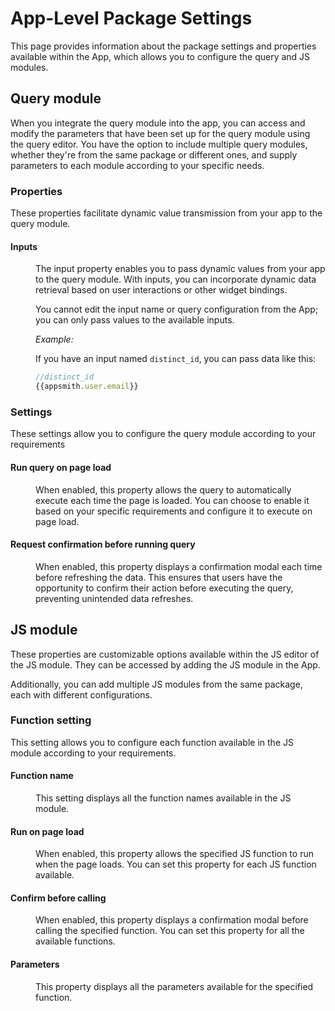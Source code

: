 # App-Level Package Settings

This page provides information about the package settings and properties available within the App, which allows you to configure the query and JS modules.



## Query module

When you integrate the query module into the app, you can access and modify the parameters that have been set up for the query module using the query editor. You have the option to include multiple query modules, whether they're from the same package or different ones, and supply parameters to each module according to your specific needs.



### Properties 

These properties facilitate dynamic value transmission from your app to the query module. 

#### Inputs


<dd>

The input property enables you to pass dynamic values from your app to the query module. With inputs, you can incorporate dynamic data retrieval based on user interactions or other widget bindings. 

You cannot edit the input name or query configuration from the App; you can only pass values to the available inputs. 

<ZoomImage
  src="/img/inputs_mod_app.png" 
  alt=""
  caption=""
/>


*Example:*

If you have an input named `distinct_id`, you can pass data like this:

```js
//distinct_id
{{appsmith.user.email}}
```


</dd>



### Settings 

These settings allow you to configure the query module according to your requirements

#### Run query on page load

<dd>

When enabled, this property allows the query to automatically execute each time the page is loaded. You can choose to enable it based on your specific requirements and configure it to execute on page load.


</dd>


#### Request confirmation before running query


<dd>

When enabled, this property displays a confirmation modal each time before refreshing the data. This ensures that users have the opportunity to confirm their action before executing the query, preventing unintended data refreshes.

</dd>


## JS module

These properties are customizable options available within the JS editor of the JS module. They can be accessed by adding the JS module in the App.

Additionally, you can add multiple JS modules from the same package, each with different configurations.


<ZoomImage
  src="/img/js-module-setting.png" 
  alt=""
  caption=""
/>

### Function setting

This setting allows you to configure each function available in the JS module according to your requirements.

#### Function name

<dd>

This setting displays all the function names available in the JS module. 



</dd>

#### Run on page load

<dd>

When enabled, this property allows the specified JS function to run when the page loads. You can set this property for each JS function available.


</dd>


#### Confirm before calling


<dd>

When enabled, this property displays a confirmation modal before calling the specified function. You can set this property for all the available functions.


</dd>

#### Parameters

<dd>

This property displays all the parameters available for the specified function.


</dd>
